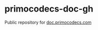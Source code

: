 # primocodecs-doc-gh

Public repository for [doc.primocodecs.com](http://doc.primocodecs.com/latest)